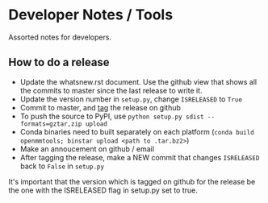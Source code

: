 Developer Notes / Tools
=======================

Assorted notes for developers.

How to do a release
-------------------
- Update the whatsnew.rst document. Use the github view that shows all the commits to master since the last release to write it.
- Update the version number in `setup.py`, change `ISRELEASED` to `True`
- Commit to master, and [tag](https://github.com/choderalab/openmmtools/releases) the release on github
- To push the source to PyPI, use `python setup.py sdist --formats=gztar,zip upload`
- Conda binaries need to built separately on each platform (`conda build openmmtools; binstar upload <path to .tar.bz2>`)
- Make an annoucement on github / email
- After tagging the release, make a NEW commit that changes `ISRELEASED` back to `False` in `setup.py`


It's important that the version which is tagged on github for the release be
the one with the ISRELEASED flag in setup.py set to true.
